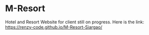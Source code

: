 # M-Resort
Hotel and Resort Website for client still on progress.
Here is the link: https://renzy-code.github.io/M-Resort-Siargao/

